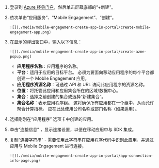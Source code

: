 1. 登录到 [Azure 经典门户](https://manage.windowsazure.com)，然后单击屏幕底部的“+新建”。
2. 依次单击“应用服务”、“Mobile Engagement”、“创建”。
   
       ![](./media/mobile-engagement-create-app-in-portal/create-mobile-engagement-app.png)
3. 在显示的弹出窗口中，输入以下信息：
   
       ![](./media/mobile-engagement-create-app-in-portal/create-azme-popup.png)
   
   * **应用程序名称**：应用程序的名称。 
   * **平台**：适用于应用的目标平台。 必须为要面向移动应用程序的每个平台都创建一个 Mobile Engagement 应用。 
   * **应用程序资源名称**：可通过 API 和 URL 访问此应用程序的资源名称。 
   * **位置**：将托管此应用和应用集合所在的区域/数据中心。
   * **集合**：选择之前创建的集合或选择“新建集合”。
   * **集合名称**：表示应用程序组。 这将确保所有应用都在一个组中，从而允许聚合计算指标。 应在此处使用公司名称或部门名称（如果适用）。
4. 选择刚刚在“应用程序”  选项卡中创建的应用。
5. 单击“连接信息”  ，显示连接设置，以便在移动应用中与 SDK 集成。
6. 复制“连接字符串”  - 需要使用此字符串在应用程序代码中识别此应用，并通过应用与 Mobile Engagement 进行连接。
   
       ![](./media/mobile-engagement-create-app-in-portal/app-connection-info-page.png)



<!--HONumber=Jan17_HO3-->


